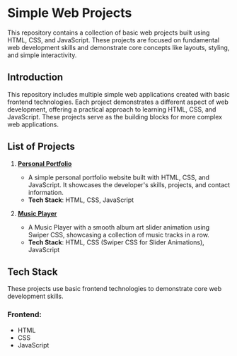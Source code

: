 # **Simple Web Projects**

This repository contains a collection of basic web projects built using HTML, CSS, and JavaScript. These projects are focused on fundamental web development skills and demonstrate core concepts like layouts, styling, and simple interactivity.


## **Introduction**

This repository includes multiple simple web applications created with basic frontend technologies. Each project demonstrates a different aspect of web development, offering a practical approach to learning HTML, CSS, and JavaScript. These projects serve as the building blocks for more complex web applications.


## **List of Projects**

1. **[Personal Portfolio](./Personal_Portfolio)**

   - A simple personal portfolio website built with HTML, CSS, and JavaScript. It showcases the developer's skills, projects, and contact information.
   - **Tech Stack**: HTML, CSS, JavaScript

2. **[Music Player](./Music_Player)**

   - A Music Player with a smooth album art slider animation using Swiper CSS, showcasing a collection of music tracks in a row.
   - **Tech Stack**: HTML, CSS (Swiper CSS for Slider Animations), JavaScript



## **Tech Stack**

These projects use basic frontend technologies to demonstrate core web development skills.

### **Frontend:**

- HTML
- CSS
- JavaScript

